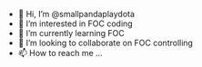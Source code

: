 - 👋 Hi, I’m @smallpandaplaydota
- 👀 I’m interested in FOC coding
- 🌱 I’m currently learning FOC
- 💞️ I’m looking to collaborate on FOC controlling
- 📫 How to reach me ...

<!---
smallpandaplaydota/smallpandaplaydota is a ✨ special ✨ repository because its `README.md` (this file) appears on your GitHub profile.
You can click the Preview link to take a look at your changes.
--->
